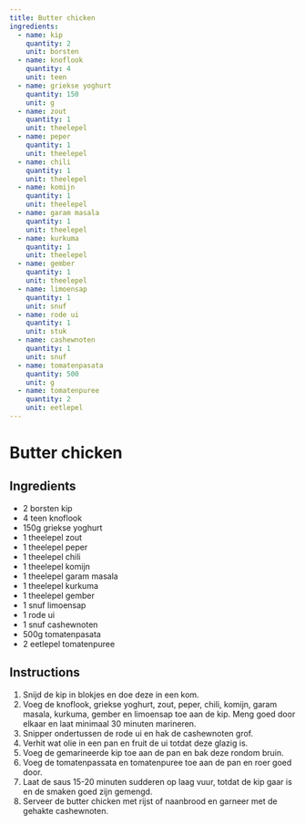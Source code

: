 ```yaml
---
title: Butter chicken
ingredients:
  - name: kip
    quantity: 2
    unit: borsten
  - name: knoflook
    quantity: 4
    unit: teen
  - name: griekse yoghurt
    quantity: 150
    unit: g
  - name: zout
    quantity: 1
    unit: theelepel
  - name: peper
    quantity: 1
    unit: theelepel
  - name: chili
    quantity: 1
    unit: theelepel
  - name: komijn
    quantity: 1
    unit: theelepel
  - name: garam masala
    quantity: 1
    unit: theelepel
  - name: kurkuma
    quantity: 1
    unit: theelepel
  - name: gember
    quantity: 1
    unit: theelepel
  - name: limoensap
    quantity: 1
    unit: snuf
  - name: rode ui
    quantity: 1
    unit: stuk
  - name: cashewnoten
    quantity: 1
    unit: snuf
  - name: tomatenpasata
    quantity: 500
    unit: g
  - name: tomatenpuree
    quantity: 2
    unit: eetlepel
---
```


# Butter chicken 

## Ingredients
  - 2 borsten kip
  - 4 teen knoflook
  - 150g griekse yoghurt
  - 1 theelepel zout
  - 1 theelepel peper
  - 1 theelepel chili
  - 1 theelepel komijn
  - 1 theelepel garam masala
  - 1 theelepel kurkuma
  - 1 theelepel gember
  - 1 snuf limoensap
  - 1 rode ui
  - 1 snuf cashewnoten
  - 500g tomatenpasata
  - 2 eetlepel tomatenpuree

## Instructions

1. Snijd de kip in blokjes en doe deze in een kom.
2. Voeg de knoflook, griekse yoghurt, zout, peper, chili, komijn, garam masala, kurkuma, gember en limoensap toe aan de kip. Meng goed door elkaar en laat minimaal 30 minuten marineren.
3. Snipper ondertussen de rode ui en hak de cashewnoten grof.
4. Verhit wat olie in een pan en fruit de ui totdat deze glazig is.
5. Voeg de gemarineerde kip toe aan de pan en bak deze rondom bruin.
6. Voeg de tomatenpassata en tomatenpuree toe aan de pan en roer goed door.
7. Laat de saus 15-20 minuten sudderen op laag vuur, totdat de kip gaar is en de smaken goed zijn gemengd.
8. Serveer de butter chicken met rijst of naanbrood en garneer met de gehakte cashewnoten.